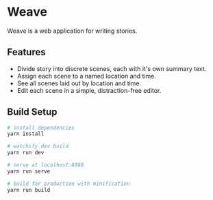 # Weave

Weave is a web application for writing stories.

## Features

- Divide story into discrete scenes, each with it's own summary text.
- Assign each scene to a named location and time.
- See all scenes laid out by location and time.
- Edit each scene in a simple, distraction-free editor.

## Build Setup

``` bash
# install dependencies
yarn install

# watchify dev build 
yarn run dev

# serve at localhost:8080
yarn run serve

# build for production with minification
yarn run build

```